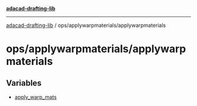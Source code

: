 [**adacad-drafting-lib**](../../../README.md)

***

[adacad-drafting-lib](../../../modules.md) / ops/applywarpmaterials/applywarpmaterials

# ops/applywarpmaterials/applywarpmaterials

## Variables

- [apply\_warp\_mats](variables/apply_warp_mats.md)
